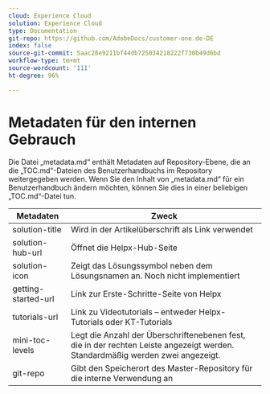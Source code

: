```yaml
---
cloud: Experience Cloud
solution: Experience Cloud
type: Documentation
git-repo: https://github.com/AdobeDocs/customer-one.de-DE
index: false
source-git-commit: 5aac28e9211bf44db725034218222f730b49d6bd
workflow-type: tm+mt
source-wordcount: '111'
ht-degree: 96%

---
```



# Metadaten für den internen Gebrauch

Die Datei „metadata.md“ enthält Metadaten auf Repository-Ebene, die an die „TOC.md“-Dateien des Benutzerhandbuchs im Repository weitergegeben werden. Wenn Sie den Inhalt von „metadata.md“ für ein Benutzerhandbuch ändern möchten, können Sie dies in einer beliebigen „TOC.md“-Datei tun.

| Metadaten | Zweck |
|--- |--- |
| solution-title | Wird in der Artikelüberschrift als Link verwendet |
| solution-hub-url | Öffnet die Helpx-Hub-Seite |
| solution-icon | Zeigt das Lösungssymbol neben dem Lösungsnamen an. Noch nicht implementiert |
| getting-started-url | Link zur Erste-Schritte-Seite von Helpx |
| tutorials-url | Link zu Videotutorials – entweder Helpx-Tutorials oder KT-Tutorials |
| mini-toc-levels | Legt die Anzahl der Überschriftenebenen fest, die in der rechten Leiste angezeigt werden. Standardmäßig werden zwei angezeigt. |
| git-repo | Gibt den Speicherort des Master-Repository für die interne Verwendung an |

